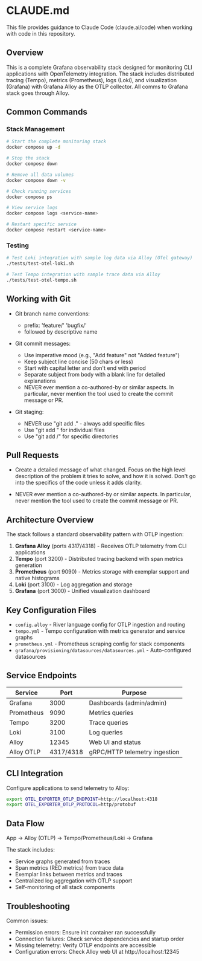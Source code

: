 # CLAUDE.md

This file provides guidance to Claude Code (claude.ai/code) when working with code in this repository.

## Overview

This is a complete Grafana observability stack designed for monitoring CLI applications with OpenTelemetry integration. The stack includes distributed tracing (Tempo), metrics (Prometheus), logs (Loki), and visualization (Grafana) with Grafana Alloy as the OTLP collector. All comms to Grafana stack goes through Alloy.

## Common Commands

### Stack Management

```bash
# Start the complete monitoring stack
docker compose up -d

# Stop the stack
docker compose down

# Remove all data volumes
docker compose down -v

# Check running services
docker compose ps

# View service logs
docker compose logs <service-name>

# Restart specific service
docker compose restart <service-name>
```

### Testing

```bash
# Test Loki integration with sample log data via Alloy (OTel gateway)
./tests/test-otel-loki.sh

# Test Tempo integration with sample trace data via Alloy
./tests/test-otel-tempo.sh
```

## Working with Git

- Git branch name conventions:
  - prefix: 'feature/' 'bugfix/'
  - followed by descriptive name

- Git commit messages:
  - Use imperative mood (e.g., "Add feature" not "Added feature")
  - Keep subject line concise (50 chars or less)
  - Start with capital letter and don't end with period
  - Separate subject from body with a blank line for detailed explanations
  - NEVER ever mention a co-authored-by or similar aspects. In particular, never mention the tool used to create the commit message or PR.

- Git staging:
  - NEVER use "git add ." - always add specific files
  - Use "git add <specific-file>" for individual files
  - Use "git add <directory>/" for specific directories

## Pull Requests

- Create a detailed message of what changed. Focus on the high level description of the problem it tries to solve, and how it is solved. Don't go into the specifics of the code unless it adds clarity.

- NEVER ever mention a co-authored-by or similar aspects. In particular, never mention the tool used to create the commit message or PR.

## Architecture Overview

The stack follows a standard observability pattern with OTLP ingestion:

1. **Grafana Alloy** (ports 4317/4318) - Receives OTLP telemetry from CLI applications
2. **Tempo** (port 3200) - Distributed tracing backend with span metrics generation
3. **Prometheus** (port 9090) - Metrics storage with exemplar support and native histograms
4. **Loki** (port 3100) - Log aggregation and storage
5. **Grafana** (port 3000) - Unified visualization dashboard

## Key Configuration Files

- `config.alloy` - River language config for OTLP ingestion and routing
- `tempo.yml` - Tempo configuration with metrics generator and service graphs
- `prometheus.yml` - Prometheus scraping config for stack components
- `grafana/provisioning/datasources/datasources.yml` - Auto-configured datasources

## Service Endpoints

| Service    | Port      | Purpose                       |
| ---------- | --------- | ----------------------------- |
| Grafana    | 3000      | Dashboards (admin/admin)      |
| Prometheus | 9090      | Metrics queries               |
| Tempo      | 3200      | Trace queries                 |
| Loki       | 3100      | Log queries                   |
| Alloy      | 12345     | Web UI and status             |
| Alloy OTLP | 4317/4318 | gRPC/HTTP telemetry ingestion |

## CLI Integration

Configure applications to send telemetry to Alloy:

```bash
export OTEL_EXPORTER_OTLP_ENDPOINT=http://localhost:4318
export OTEL_EXPORTER_OTLP_PROTOCOL=http/protobuf
```

## Data Flow

App → Alloy (OTLP) → Tempo/Prometheus/Loki → Grafana

The stack includes:

- Service graphs generated from traces
- Span metrics (RED metrics) from trace data
- Exemplar links between metrics and traces
- Centralized log aggregation with OTLP support
- Self-monitoring of all stack components

## Troubleshooting

Common issues:

- Permission errors: Ensure init container ran successfully
- Connection failures: Check service dependencies and startup order
- Missing telemetry: Verify OTLP endpoints are accessible
- Configuration errors: Check Alloy web UI at http://localhost:12345
